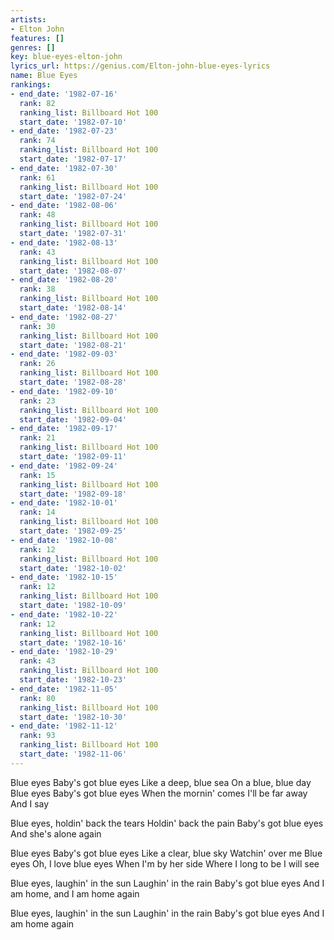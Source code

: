 ```yaml
---
artists:
- Elton John
features: []
genres: []
key: blue-eyes-elton-john
lyrics_url: https://genius.com/Elton-john-blue-eyes-lyrics
name: Blue Eyes
rankings:
- end_date: '1982-07-16'
  rank: 82
  ranking_list: Billboard Hot 100
  start_date: '1982-07-10'
- end_date: '1982-07-23'
  rank: 74
  ranking_list: Billboard Hot 100
  start_date: '1982-07-17'
- end_date: '1982-07-30'
  rank: 61
  ranking_list: Billboard Hot 100
  start_date: '1982-07-24'
- end_date: '1982-08-06'
  rank: 48
  ranking_list: Billboard Hot 100
  start_date: '1982-07-31'
- end_date: '1982-08-13'
  rank: 43
  ranking_list: Billboard Hot 100
  start_date: '1982-08-07'
- end_date: '1982-08-20'
  rank: 38
  ranking_list: Billboard Hot 100
  start_date: '1982-08-14'
- end_date: '1982-08-27'
  rank: 30
  ranking_list: Billboard Hot 100
  start_date: '1982-08-21'
- end_date: '1982-09-03'
  rank: 26
  ranking_list: Billboard Hot 100
  start_date: '1982-08-28'
- end_date: '1982-09-10'
  rank: 23
  ranking_list: Billboard Hot 100
  start_date: '1982-09-04'
- end_date: '1982-09-17'
  rank: 21
  ranking_list: Billboard Hot 100
  start_date: '1982-09-11'
- end_date: '1982-09-24'
  rank: 15
  ranking_list: Billboard Hot 100
  start_date: '1982-09-18'
- end_date: '1982-10-01'
  rank: 14
  ranking_list: Billboard Hot 100
  start_date: '1982-09-25'
- end_date: '1982-10-08'
  rank: 12
  ranking_list: Billboard Hot 100
  start_date: '1982-10-02'
- end_date: '1982-10-15'
  rank: 12
  ranking_list: Billboard Hot 100
  start_date: '1982-10-09'
- end_date: '1982-10-22'
  rank: 12
  ranking_list: Billboard Hot 100
  start_date: '1982-10-16'
- end_date: '1982-10-29'
  rank: 43
  ranking_list: Billboard Hot 100
  start_date: '1982-10-23'
- end_date: '1982-11-05'
  rank: 80
  ranking_list: Billboard Hot 100
  start_date: '1982-10-30'
- end_date: '1982-11-12'
  rank: 93
  ranking_list: Billboard Hot 100
  start_date: '1982-11-06'
---
```

Blue eyes
Baby's got blue eyes
Like a deep, blue sea
On a blue, blue day
Blue eyes
Baby's got blue eyes
When the mornin' comes
I'll be far away
And I say


Blue eyes, holdin' back the tears
Holdin' back the pain
Baby's got blue eyes
And she's alone again


Blue eyes
Baby's got blue eyes
Like a clear, blue sky
Watchin' over me
Blue eyes
Oh, I love blue eyes
When I'm by her side
Where I long to be
I will see


Blue eyes, laughin' in the sun
Laughin' in the rain
Baby's got blue eyes
And I am home, and I am home again


Blue eyes, laughin' in the sun
Laughin' in the rain
Baby's got blue eyes
And I am home again

